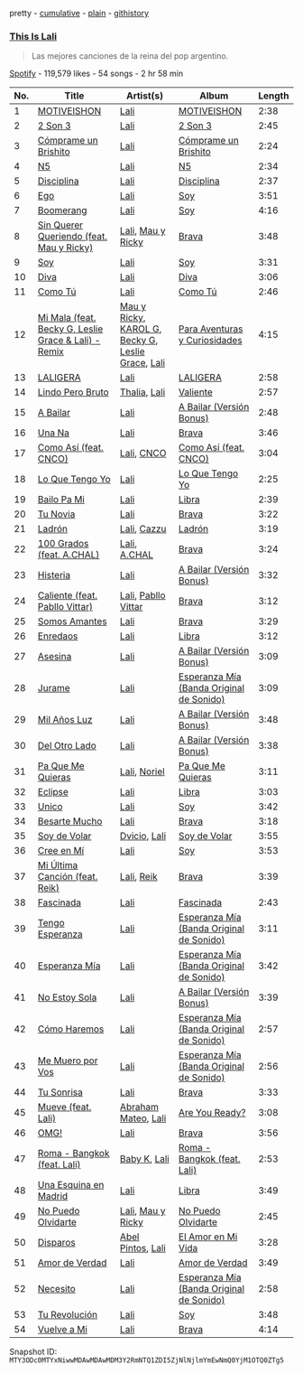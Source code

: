 pretty - [cumulative](/playlists/cumulative/37i9dQZF1DX60AiPDDYe8L.md) - [plain](/playlists/plain/37i9dQZF1DX60AiPDDYe8L) - [githistory](https://github.githistory.xyz/mackorone/spotify-playlist-archive/blob/main/playlists/plain/37i9dQZF1DX60AiPDDYe8L)

### [This Is Lali](https://open.spotify.com/playlist/37i9dQZF1DX60AiPDDYe8L)

> Las mejores canciones de la reina del pop argentino.

[Spotify](https://open.spotify.com/user/spotify) - 119,579 likes - 54 songs - 2 hr 58 min

| No. | Title | Artist(s) | Album | Length |
|---|---|---|---|---|
| 1 | [MOTIVEISHON](https://open.spotify.com/track/35bxOftuO0ljnk35fJCbCY) | [Lali](https://open.spotify.com/artist/22P1OY4TRFRwhP0q29loQ8) | [MOTIVEISHON](https://open.spotify.com/album/0g59CBu6GWWJO8QGWS2uhD) | 2:38 |
| 2 | [2 Son 3](https://open.spotify.com/track/4kxj9KZS04HYOdJOgawFTT) | [Lali](https://open.spotify.com/artist/22P1OY4TRFRwhP0q29loQ8) | [2 Son 3](https://open.spotify.com/album/2cUzWOspLcV5jj7lBuO51G) | 2:45 |
| 3 | [Cómprame un Brishito](https://open.spotify.com/track/6hUhc4YJWdrJI2Shc8nL4J) | [Lali](https://open.spotify.com/artist/22P1OY4TRFRwhP0q29loQ8) | [Cómprame un Brishito](https://open.spotify.com/album/2hZdkk1QZNxKCMnWdUZJ0c) | 2:24 |
| 4 | [N5](https://open.spotify.com/track/6WZk0S0t6YP414VJz99mWT) | [Lali](https://open.spotify.com/artist/22P1OY4TRFRwhP0q29loQ8) | [N5](https://open.spotify.com/album/0vWaEsVo9edkkpkGWAUqBd) | 2:34 |
| 5 | [Disciplina](https://open.spotify.com/track/1zBnnZCmZJWGVkFGz37UFf) | [Lali](https://open.spotify.com/artist/22P1OY4TRFRwhP0q29loQ8) | [Disciplina](https://open.spotify.com/album/4jHkzHIr9vC2kJ55TojhVl) | 2:37 |
| 6 | [Ego](https://open.spotify.com/track/27xe7DYBq1xD5LIfkIrpAj) | [Lali](https://open.spotify.com/artist/22P1OY4TRFRwhP0q29loQ8) | [Soy](https://open.spotify.com/album/79Ziw0ofSkxpjMN8FDFQIF) | 3:51 |
| 7 | [Boomerang](https://open.spotify.com/track/3s1WVs0g8pUZEjOZyY0lHD) | [Lali](https://open.spotify.com/artist/22P1OY4TRFRwhP0q29loQ8) | [Soy](https://open.spotify.com/album/79Ziw0ofSkxpjMN8FDFQIF) | 4:16 |
| 8 | [Sin Querer Queriendo \(feat\. Mau y Ricky\)](https://open.spotify.com/track/5rUNrHC5b0oYanaw370Ncz) | [Lali](https://open.spotify.com/artist/22P1OY4TRFRwhP0q29loQ8), [Mau y Ricky](https://open.spotify.com/artist/2wkoKEfS6dXwThbyTnZWFU) | [Brava](https://open.spotify.com/album/5obU0I3k0EkmZl8L3a6dY1) | 3:48 |
| 9 | [Soy](https://open.spotify.com/track/3LnkJugUrH8GcqmcwJ7Xo8) | [Lali](https://open.spotify.com/artist/22P1OY4TRFRwhP0q29loQ8) | [Soy](https://open.spotify.com/album/79Ziw0ofSkxpjMN8FDFQIF) | 3:31 |
| 10 | [Diva](https://open.spotify.com/track/4QVmV6QHriSb4TkaxvTuZm) | [Lali](https://open.spotify.com/artist/22P1OY4TRFRwhP0q29loQ8) | [Diva](https://open.spotify.com/album/56gWk6z0ms5UVpKiHpQQO0) | 3:06 |
| 11 | [Como Tú](https://open.spotify.com/track/1nC3XXneEcPbQXPjFAc1zT) | [Lali](https://open.spotify.com/artist/22P1OY4TRFRwhP0q29loQ8) | [Como Tú](https://open.spotify.com/album/1iQXKHgwIP2jttVdHkRRqD) | 2:46 |
| 12 | [Mi Mala \(feat\. Becky G, Leslie Grace & Lali\) \- Remix](https://open.spotify.com/track/27xFMBWh15wyYGGAVrEMuK) | [Mau y Ricky](https://open.spotify.com/artist/2wkoKEfS6dXwThbyTnZWFU), [KAROL G](https://open.spotify.com/artist/790FomKkXshlbRYZFtlgla), [Becky G](https://open.spotify.com/artist/4obzFoKoKRHIphyHzJ35G3), [Leslie Grace](https://open.spotify.com/artist/6BeO1KuAWBqFriL1mLHtNc), [Lali](https://open.spotify.com/artist/22P1OY4TRFRwhP0q29loQ8) | [Para Aventuras y Curiosidades](https://open.spotify.com/album/01yYW0rRRwlEZx1dMmc5ff) | 4:15 |
| 13 | [LALIGERA](https://open.spotify.com/track/1ThWuqpphgu4N5yi5FbBiR) | [Lali](https://open.spotify.com/artist/22P1OY4TRFRwhP0q29loQ8) | [LALIGERA](https://open.spotify.com/album/38YtKwQaJPDm2Rfffd3eTx) | 2:58 |
| 14 | [Lindo Pero Bruto](https://open.spotify.com/track/5RLBZePs33aN2F8uCzcSeo) | [Thalia](https://open.spotify.com/artist/23wEWD21D4TPYiJugoXmYb), [Lali](https://open.spotify.com/artist/22P1OY4TRFRwhP0q29loQ8) | [Valiente](https://open.spotify.com/album/2vcyOtFtWOYuQ6j4AH2FIG) | 2:57 |
| 15 | [A Bailar](https://open.spotify.com/track/6Ue6QQzRl3HzWZdZx88IJF) | [Lali](https://open.spotify.com/artist/22P1OY4TRFRwhP0q29loQ8) | [A Bailar \(Versión Bonus\)](https://open.spotify.com/album/2hybo358Qq3SN2hAIaOauK) | 2:48 |
| 16 | [Una Na](https://open.spotify.com/track/02N1QgHlAaV8BWY3Mgc6lR) | [Lali](https://open.spotify.com/artist/22P1OY4TRFRwhP0q29loQ8) | [Brava](https://open.spotify.com/album/5obU0I3k0EkmZl8L3a6dY1) | 3:46 |
| 17 | [Como Así \(feat\. CNCO\)](https://open.spotify.com/track/5hoIOyMDt2cQx6DU0UyiBj) | [Lali](https://open.spotify.com/artist/22P1OY4TRFRwhP0q29loQ8), [CNCO](https://open.spotify.com/artist/0eecdvMrqBftK0M1VKhaF4) | [Como Así \(feat\. CNCO\)](https://open.spotify.com/album/6LYy00ZQOKwxjCDGQY442J) | 3:04 |
| 18 | [Lo Que Tengo Yo](https://open.spotify.com/track/2lG1D3JuFMkqqdAiTMiF0n) | [Lali](https://open.spotify.com/artist/22P1OY4TRFRwhP0q29loQ8) | [Lo Que Tengo Yo](https://open.spotify.com/album/7FAJSOMzHPrcmWP5rUMVa8) | 2:25 |
| 19 | [Bailo Pa Mi](https://open.spotify.com/track/4hCCkkmQLtkdadeVtbUf3H) | [Lali](https://open.spotify.com/artist/22P1OY4TRFRwhP0q29loQ8) | [Libra](https://open.spotify.com/album/3N1rzrLFvLAOVT8Pf5ZpbV) | 2:39 |
| 20 | [Tu Novia](https://open.spotify.com/track/7EkYeGKhb4EaispiCj73eY) | [Lali](https://open.spotify.com/artist/22P1OY4TRFRwhP0q29loQ8) | [Brava](https://open.spotify.com/album/5obU0I3k0EkmZl8L3a6dY1) | 3:22 |
| 21 | [Ladrón](https://open.spotify.com/track/7KbbNgzfd38VKL7WJDbT9Q) | [Lali](https://open.spotify.com/artist/22P1OY4TRFRwhP0q29loQ8), [Cazzu](https://open.spotify.com/artist/6w3SkAHYPsQ1bxV7VDlG5y) | [Ladrón](https://open.spotify.com/album/6HXg7s3J0GFvDfcFsabtiC) | 3:19 |
| 22 | [100 Grados \(feat\. A.CHAL\)](https://open.spotify.com/track/28XvT0F0E4sVamI6JRVnmU) | [Lali](https://open.spotify.com/artist/22P1OY4TRFRwhP0q29loQ8), [A.CHAL](https://open.spotify.com/artist/0pkwrPVI8UyXtPkavyJoZ4) | [Brava](https://open.spotify.com/album/5obU0I3k0EkmZl8L3a6dY1) | 3:24 |
| 23 | [Histeria](https://open.spotify.com/track/0DLV3QLNMCmMrTbMUwN9M7) | [Lali](https://open.spotify.com/artist/22P1OY4TRFRwhP0q29loQ8) | [A Bailar \(Versión Bonus\)](https://open.spotify.com/album/2hybo358Qq3SN2hAIaOauK) | 3:32 |
| 24 | [Caliente \(feat\. Pabllo Vittar\)](https://open.spotify.com/track/75V0RdaCFKsQZX91mI9AD3) | [Lali](https://open.spotify.com/artist/22P1OY4TRFRwhP0q29loQ8), [Pabllo Vittar](https://open.spotify.com/artist/6tzRZ39aZlNqlUzQlkuhDV) | [Brava](https://open.spotify.com/album/5obU0I3k0EkmZl8L3a6dY1) | 3:12 |
| 25 | [Somos Amantes](https://open.spotify.com/track/451cGmEwgrP4FFuFrIkXJf) | [Lali](https://open.spotify.com/artist/22P1OY4TRFRwhP0q29loQ8) | [Brava](https://open.spotify.com/album/5obU0I3k0EkmZl8L3a6dY1) | 3:29 |
| 26 | [Enredaos](https://open.spotify.com/track/5jFCZboaqwjQdv21sJjJY5) | [Lali](https://open.spotify.com/artist/22P1OY4TRFRwhP0q29loQ8) | [Libra](https://open.spotify.com/album/3N1rzrLFvLAOVT8Pf5ZpbV) | 3:12 |
| 27 | [Asesina](https://open.spotify.com/track/3VlcbOEz64DZFP1s8iN3Wq) | [Lali](https://open.spotify.com/artist/22P1OY4TRFRwhP0q29loQ8) | [A Bailar \(Versión Bonus\)](https://open.spotify.com/album/2hybo358Qq3SN2hAIaOauK) | 3:09 |
| 28 | [Jurame](https://open.spotify.com/track/6yOY8Vs5X60cjb9ty7zmCn) | [Lali](https://open.spotify.com/artist/22P1OY4TRFRwhP0q29loQ8) | [Esperanza Mía \(Banda Original de Sonido\)](https://open.spotify.com/album/5RvU6kr18m4z9r3XK9Oy8W) | 3:09 |
| 29 | [Mil Años Luz](https://open.spotify.com/track/4omvV2LzjontfP6JoAiHRB) | [Lali](https://open.spotify.com/artist/22P1OY4TRFRwhP0q29loQ8) | [A Bailar \(Versión Bonus\)](https://open.spotify.com/album/2hybo358Qq3SN2hAIaOauK) | 3:48 |
| 30 | [Del Otro Lado](https://open.spotify.com/track/6sCYoCVELqQe95GDybxWcc) | [Lali](https://open.spotify.com/artist/22P1OY4TRFRwhP0q29loQ8) | [A Bailar \(Versión Bonus\)](https://open.spotify.com/album/2hybo358Qq3SN2hAIaOauK) | 3:38 |
| 31 | [Pa Que Me Quieras](https://open.spotify.com/track/0x2dxKUTzFMcZLcyyIl4Qm) | [Lali](https://open.spotify.com/artist/22P1OY4TRFRwhP0q29loQ8), [Noriel](https://open.spotify.com/artist/3RtNN1VnooWEn3KQk03DUL) | [Pa Que Me Quieras](https://open.spotify.com/album/5vfYlrGgJAVh5jIATSdpAM) | 3:11 |
| 32 | [Eclipse](https://open.spotify.com/track/0cP7k8dNs4SY313Rdbu0XO) | [Lali](https://open.spotify.com/artist/22P1OY4TRFRwhP0q29loQ8) | [Libra](https://open.spotify.com/album/3N1rzrLFvLAOVT8Pf5ZpbV) | 3:03 |
| 33 | [Unico](https://open.spotify.com/track/2MqAiDDrTTNYQFjfUMNru2) | [Lali](https://open.spotify.com/artist/22P1OY4TRFRwhP0q29loQ8) | [Soy](https://open.spotify.com/album/79Ziw0ofSkxpjMN8FDFQIF) | 3:42 |
| 34 | [Besarte Mucho](https://open.spotify.com/track/7xaWEr1KWGBI4IdzVwXUzz) | [Lali](https://open.spotify.com/artist/22P1OY4TRFRwhP0q29loQ8) | [Brava](https://open.spotify.com/album/5obU0I3k0EkmZl8L3a6dY1) | 3:18 |
| 35 | [Soy de Volar](https://open.spotify.com/track/6cWKFEOVJvtQQ3B1tiT0tr) | [Dvicio](https://open.spotify.com/artist/2KxjMGXFgX1vt9grpbD3xI), [Lali](https://open.spotify.com/artist/22P1OY4TRFRwhP0q29loQ8) | [Soy de Volar](https://open.spotify.com/album/4AnSVmFc7AjBJmiifMZbh2) | 3:55 |
| 36 | [Cree en Mí](https://open.spotify.com/track/2ftsDDhnYzAVol9W5lDtlY) | [Lali](https://open.spotify.com/artist/22P1OY4TRFRwhP0q29loQ8) | [Soy](https://open.spotify.com/album/79Ziw0ofSkxpjMN8FDFQIF) | 3:53 |
| 37 | [Mi Última Canción \(feat\. Reik\)](https://open.spotify.com/track/1bYlEvCQVPNKXU4MmhByR6) | [Lali](https://open.spotify.com/artist/22P1OY4TRFRwhP0q29loQ8), [Reik](https://open.spotify.com/artist/0vR2qb8m9WHeZ5ByCbimq2) | [Brava](https://open.spotify.com/album/5obU0I3k0EkmZl8L3a6dY1) | 3:39 |
| 38 | [Fascinada](https://open.spotify.com/track/1soSE5sLiMwQQpvz1ptnMC) | [Lali](https://open.spotify.com/artist/22P1OY4TRFRwhP0q29loQ8) | [Fascinada](https://open.spotify.com/album/0aBNYLhlzYQUC9iryfd1Ld) | 2:43 |
| 39 | [Tengo Esperanza](https://open.spotify.com/track/6warclOiMYx31dx4cu4RKU) | [Lali](https://open.spotify.com/artist/22P1OY4TRFRwhP0q29loQ8) | [Esperanza Mía \(Banda Original de Sonido\)](https://open.spotify.com/album/5RvU6kr18m4z9r3XK9Oy8W) | 3:11 |
| 40 | [Esperanza Mía](https://open.spotify.com/track/5FP7ESctJY9UmtGQP46rWN) | [Lali](https://open.spotify.com/artist/22P1OY4TRFRwhP0q29loQ8) | [Esperanza Mía \(Banda Original de Sonido\)](https://open.spotify.com/album/5RvU6kr18m4z9r3XK9Oy8W) | 3:42 |
| 41 | [No Estoy Sola](https://open.spotify.com/track/5q3CdahwyZi3kS0Tck13Ye) | [Lali](https://open.spotify.com/artist/22P1OY4TRFRwhP0q29loQ8) | [A Bailar \(Versión Bonus\)](https://open.spotify.com/album/2hybo358Qq3SN2hAIaOauK) | 3:39 |
| 42 | [Cómo Haremos](https://open.spotify.com/track/5WVM6kT7N4Yj1ElYDlHc0m) | [Lali](https://open.spotify.com/artist/22P1OY4TRFRwhP0q29loQ8) | [Esperanza Mía \(Banda Original de Sonido\)](https://open.spotify.com/album/5RvU6kr18m4z9r3XK9Oy8W) | 2:57 |
| 43 | [Me Muero por Vos](https://open.spotify.com/track/0hBv5FWbvi7dgoOZA7AHHD) | [Lali](https://open.spotify.com/artist/22P1OY4TRFRwhP0q29loQ8) | [Esperanza Mía \(Banda Original de Sonido\)](https://open.spotify.com/album/5RvU6kr18m4z9r3XK9Oy8W) | 2:56 |
| 44 | [Tu Sonrisa](https://open.spotify.com/track/51aZm5RLe6spgobzWMBnWN) | [Lali](https://open.spotify.com/artist/22P1OY4TRFRwhP0q29loQ8) | [Brava](https://open.spotify.com/album/5obU0I3k0EkmZl8L3a6dY1) | 3:33 |
| 45 | [Mueve \(feat\. Lali\)](https://open.spotify.com/track/6T9uRalMPnOlIOQdFoNWwj) | [Abraham Mateo](https://open.spotify.com/artist/2bxxlINUlcMQQb39K7IopR), [Lali](https://open.spotify.com/artist/22P1OY4TRFRwhP0q29loQ8) | [Are You Ready?](https://open.spotify.com/album/1DDrkcadagSRpaqQDKVf2O) | 3:08 |
| 46 | [OMG!](https://open.spotify.com/track/1YVlMsH7K9e5IZPWNZzIjE) | [Lali](https://open.spotify.com/artist/22P1OY4TRFRwhP0q29loQ8) | [Brava](https://open.spotify.com/album/5obU0I3k0EkmZl8L3a6dY1) | 3:56 |
| 47 | [Roma \- Bangkok \(feat\. Lali\)](https://open.spotify.com/track/2IgTAhIwWe8fHSS0Pvv6cD) | [Baby K](https://open.spotify.com/artist/725KKhVCSCQbYkZBptBTfg), [Lali](https://open.spotify.com/artist/22P1OY4TRFRwhP0q29loQ8) | [Roma \- Bangkok \(feat\. Lali\)](https://open.spotify.com/album/0btFyxq9sOXNcRroUbWuK1) | 2:53 |
| 48 | [Una Esquina en Madrid](https://open.spotify.com/track/5eDJLNybDwYxRKF1hhQHvf) | [Lali](https://open.spotify.com/artist/22P1OY4TRFRwhP0q29loQ8) | [Libra](https://open.spotify.com/album/3N1rzrLFvLAOVT8Pf5ZpbV) | 3:49 |
| 49 | [No Puedo Olvidarte](https://open.spotify.com/track/3whHs54O3eVpuF5R3rx2A6) | [Lali](https://open.spotify.com/artist/22P1OY4TRFRwhP0q29loQ8), [Mau y Ricky](https://open.spotify.com/artist/2wkoKEfS6dXwThbyTnZWFU) | [No Puedo Olvidarte](https://open.spotify.com/album/5OxEF4B7QicAp3dJDaagcP) | 2:45 |
| 50 | [Disparos](https://open.spotify.com/track/1MXjqEXbTecoUcpJplUWuY) | [Abel Pintos](https://open.spotify.com/artist/6HTUcOExehqydqa7C3usAa), [Lali](https://open.spotify.com/artist/22P1OY4TRFRwhP0q29loQ8) | [El Amor en Mi Vida](https://open.spotify.com/album/3wxazAm6J5TaVwp7oWS7xg) | 3:28 |
| 51 | [Amor de Verdad](https://open.spotify.com/track/44VdhQgrR33Ponq2N35AXM) | [Lali](https://open.spotify.com/artist/22P1OY4TRFRwhP0q29loQ8) | [Amor de Verdad](https://open.spotify.com/album/4v2S8Rwwz9NYRq29Zqjpbw) | 3:49 |
| 52 | [Necesito](https://open.spotify.com/track/5yDQdRHh4KMxksaDcrLlC5) | [Lali](https://open.spotify.com/artist/22P1OY4TRFRwhP0q29loQ8) | [Esperanza Mía \(Banda Original de Sonido\)](https://open.spotify.com/album/5RvU6kr18m4z9r3XK9Oy8W) | 2:58 |
| 53 | [Tu Revolución](https://open.spotify.com/track/0xJ9lGn4GU99BVDg0uCKxi) | [Lali](https://open.spotify.com/artist/22P1OY4TRFRwhP0q29loQ8) | [Soy](https://open.spotify.com/album/79Ziw0ofSkxpjMN8FDFQIF) | 3:48 |
| 54 | [Vuelve a Mi](https://open.spotify.com/track/6lRE7UoLBqTGuItDLjL40P) | [Lali](https://open.spotify.com/artist/22P1OY4TRFRwhP0q29loQ8) | [Brava](https://open.spotify.com/album/5obU0I3k0EkmZl8L3a6dY1) | 4:14 |

Snapshot ID: `MTY3ODc0MTYxNiwwMDAwMDAwMDM3Y2RmNTQ1ZDI5ZjNlNjlmYmEwNmQ0YjM1OTQ0ZTg5`
